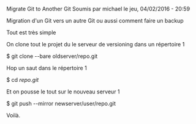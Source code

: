 Migrate Git to Another Git
Soumis par michael le jeu, 04/02/2016 - 20:59

Migration d'un Git vers un autre Git ou aussi comment faire un backup

Tout est très simple

On clone tout le projet du le serveur de versioning dans un répertoire
1

$ git clone --bare oldserver/repo.git

Hop un saut dans le répertoire
1

$ cd *repo.git*

Et on pousse le tout sur le nouveau serveur
1

$ git push --mirror newserver/user/repo.git

Voilà.
